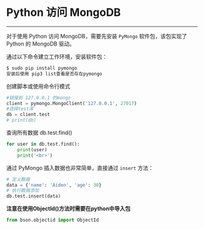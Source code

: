 Python 访问 MongoDB
===

----

对于使用 Python 访问 MongoDB，需要先安装 `PyMongo` 软件包，该包实现了 Python 的 MongoDB 驱动。

通过以下命令建立工作环境，安装软件包：

```bash
$ sudo pip install pymongo
安装后使用 pip3 list查看是否存在pymongo
```

创建脚本或使用命令行模式

```python
#链接到 127.0.0.1 的mongo
client = pymongo.MongoClient('127.0.0.1', 27017)
#选择test库
db = client.test
# print(db)
```

查询所有数据 db.test.find()

```python
for user in db.test.find():
    print(user)
    print('<br>')
```

通过 PyMongo 插入数据也非常简单，直接通过 `insert` 方法：

```python
# 定义数据
data = {'name': 'Aiden', 'age': 30}
# 执行数据添加
db.test.insert(data)
```

**注意在使用ObjectId()方法时需要在python中导入包**

```python
from bson.objectid import ObjectId
```
